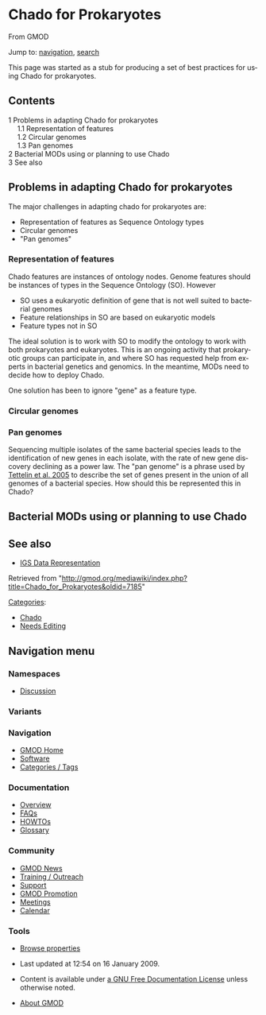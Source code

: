 <div id="mw-page-base" class="noprint">

</div>

<div id="mw-head-base" class="noprint">

</div>

<div id="content" class="mw-body" role="main">

<span id="top"></span>

<div id="mw-js-message" style="display:none;">

</div>



# <span dir="auto">Chado for Prokaryotes</span>

<div id="bodyContent">

<div id="siteSub">

From GMOD

</div>

<div id="contentSub">

</div>

<div id="jump-to-nav" class="mw-jump">

Jump to: [navigation](#mw-navigation), [search](#p-search)

</div>

<div id="mw-content-text" class="mw-content-ltr" lang="en" dir="ltr">

This page was started as a stub for producing a set of best practices
for using Chado for prokaryotes.

<div id="toc" class="toc">

<div id="toctitle">

## Contents

</div>

- [<span class="tocnumber">1</span> <span class="toctext">Problems in
  adapting Chado for
  prokaryotes</span>](#Problems_in_adapting_Chado_for_prokaryotes)
  - [<span class="tocnumber">1.1</span>
    <span class="toctext">Representation of
    features</span>](#Representation_of_features)
  - [<span class="tocnumber">1.2</span> <span class="toctext">Circular
    genomes</span>](#Circular_genomes)
  - [<span class="tocnumber">1.3</span> <span class="toctext">Pan
    genomes</span>](#Pan_genomes)
- [<span class="tocnumber">2</span> <span class="toctext">Bacterial MODs
  using or planning to use
  Chado</span>](#Bacterial_MODs_using_or_planning_to_use_Chado)
- [<span class="tocnumber">3</span> <span class="toctext">See
  also</span>](#See_also)

</div>

## <span id="Problems_in_adapting_Chado_for_prokaryotes" class="mw-headline">Problems in adapting Chado for prokaryotes</span>

The major challenges in adapting chado for prokaryotes are:

- Representation of features as Sequence Ontology types
- Circular genomes
- "Pan genomes"

### <span id="Representation_of_features" class="mw-headline">Representation of features</span>

Chado features are instances of ontology nodes. Genome features should
be instances of types in the Sequence Ontology (SO). However

- SO uses a eukaryotic definition of gene that is not well suited to
  bacterial genomes
- Feature relationships in SO are based on eukaryotic models
- Feature types not in SO

The ideal solution is to work with SO to modify the ontology to work
with both prokaryotes and eukaryotes. This is an ongoing activity that
prokaryotic groups can participate in, and where SO has requested help
from experts in bacterial genetics and genomics. In the meantime, MODs
need to decide how to deploy Chado.

One solution has been to ignore "gene" as a feature type.

### <span id="Circular_genomes" class="mw-headline">Circular genomes</span>

### <span id="Pan_genomes" class="mw-headline">Pan genomes</span>

Sequencing multiple isolates of the same bacterial species leads to the
identification of new genes in each isolate, with the rate of new gene
discovery declining as a power law. The "pan genome" is a phrase used by
<a href="http://dx.doi.org/10.1073/pnas.0506758102"
class="external text" rel="nofollow">Tettelin et al. 2005</a> to
describe the set of genes present in the union of all genomes of a
bacterial species. How should this be represented this in Chado?

## <span id="Bacterial_MODs_using_or_planning_to_use_Chado" class="mw-headline">Bacterial MODs using or planning to use Chado</span>

## <span id="See_also" class="mw-headline">See also</span>

- [IGS Data
  Representation](IGS_Data_Representation "IGS Data Representation")

</div>

<div class="printfooter">

Retrieved from
"<http://gmod.org/mediawiki/index.php?title=Chado_for_Prokaryotes&oldid=7185>"

</div>

<div id="catlinks" class="catlinks">

<div id="mw-normal-catlinks" class="mw-normal-catlinks">

[Categories](Special%3ACategories "Special%3ACategories"):

- [Chado](Category%3AChado "Category%3AChado")
- [Needs Editing](Category%3ANeeds_Editing "Category%3ANeeds Editing")

</div>

</div>

<div class="visualClear">

</div>

</div>

</div>

<div id="mw-navigation">

## Navigation menu

<div id="mw-head">



<div id="left-navigation">

<div id="p-namespaces" class="vectorTabs" role="navigation"
aria-labelledby="p-namespaces-label">

### Namespaces


- <span id="ca-talk"><a
  href="http://gmod.org/mediawiki/index.php?title=Talk:Chado_for_Prokaryotes&amp;action=edit&amp;redlink=1"
  accesskey="t"
  title="Discussion about the content page [t]">Discussion</a></span>

</div>

<div id="p-variants" class="vectorMenu emptyPortlet" role="navigation"
aria-labelledby="p-variants-label">

### 

### Variants[](#)

<div class="menu">

</div>

</div>

</div>





</div>

</div>

</div>

<div id="mw-panel">

<div id="p-logo" role="banner">

<a href="Main_Page"
style="background-image: url(../images/GMOD-cogs.png);"
title="Visit the main page"></a>

</div>

<div id="p-Navigation" class="portal" role="navigation"
aria-labelledby="p-Navigation-label">

### Navigation

<div class="body">

- <span id="n-GMOD-Home">[GMOD Home](Main_Page)</span>
- <span id="n-Software">[Software](GMOD_Components)</span>
- <span id="n-Categories-.2F-Tags">[Categories /
  Tags](Categories)</span>

</div>

</div>

<div id="p-Documentation" class="portal" role="navigation"
aria-labelledby="p-Documentation-label">

### Documentation

<div class="body">

- <span id="n-Overview">[Overview](Overview)</span>
- <span id="n-FAQs">[FAQs](Category%3AFAQ)</span>
- <span id="n-HOWTOs">[HOWTOs](Category%3AHOWTO)</span>
- <span id="n-Glossary">[Glossary](Glossary)</span>

</div>

</div>

<div id="p-Community" class="portal" role="navigation"
aria-labelledby="p-Community-label">

### Community

<div class="body">

- <span id="n-GMOD-News">[GMOD News](GMOD_News)</span>
- <span id="n-Training-.2F-Outreach">[Training /
  Outreach](Training_and_Outreach)</span>
- <span id="n-Support">[Support](Support)</span>
- <span id="n-GMOD-Promotion">[GMOD Promotion](GMOD_Promotion)</span>
- <span id="n-Meetings">[Meetings](Meetings)</span>
- <span id="n-Calendar">[Calendar](Calendar)</span>

</div>

</div>

<div id="p-tb" class="portal" role="navigation"
aria-labelledby="p-tb-label">

### Tools

<div class="body">


- <span id="t-smwbrowselink"><a href="Special%3ABrowse/Chado_for_Prokaryotes" rel="smw-browse">Browse
  properties</a></span>


</div>

</div>

</div>

</div>

<div id="footer" role="contentinfo">

- <span id="footer-info-lastmod">Last updated at 12:54 on 16 January
  2009.</span>
<!-- - <span id="footer-info-viewcount">16,084 page views.</span> -->
- <span id="footer-info-copyright">Content is available under
  <a href="http://www.gnu.org/licenses/fdl-1.3.html" class="external"
  rel="nofollow">a GNU Free Documentation License</a> unless otherwise
  noted.</span>

<!-- -->

- <span id="footer-places-about">[About
  GMOD](GMOD%3AAbout "GMOD%3AAbout")</span>

<!-- -->






</div>
